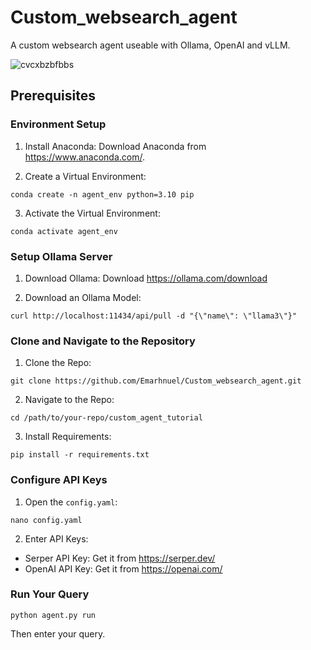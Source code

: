 # Custom_websearch_agent

A custom websearch agent useable with Ollama, OpenAI and vLLM.

![cvcxbzbfbbs](https://github.com/Emarhnuel/Custom_websearch_agent/assets/147157655/cfeafda4-b0ce-42cd-8d06-bc368a4e2d3c)


## Prerequisites
### Environment Setup
1. Install Anaconda:
Download Anaconda from https://www.anaconda.com/.

2. Create a Virtual Environment:

```
conda create -n agent_env python=3.10 pip
```

3. Activate the Virtual Environment:
```
conda activate agent_env
```

### Setup Ollama Server
1. Download Ollama: Download https://ollama.com/download

2. Download an Ollama Model:
```
curl http://localhost:11434/api/pull -d "{\"name\": \"llama3\"}"
```

### Clone and Navigate to the Repository
1. Clone the Repo:
```
git clone https://github.com/Emarhnuel/Custom_websearch_agent.git
```

2. Navigate to the Repo:
```
cd /path/to/your-repo/custom_agent_tutorial
```

3. Install Requirements:
```
pip install -r requirements.txt
```

### Configure API Keys
1. Open the `config.yaml`:
```
nano config.yaml
```

2. Enter API Keys:

* Serper API Key: Get it from https://serper.dev/
* OpenAI API Key: Get it from https://openai.com/

### Run Your Query
```
python agent.py run
```

Then enter your query.
